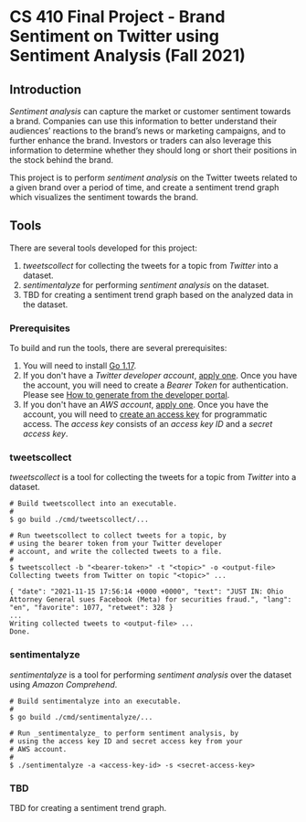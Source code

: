 # CS 410 Final Project - Brand Sentiment on Twitter using Sentiment Analysis (Fall 2021)

## Introduction

_Sentiment analysis_ can capture the market or customer sentiment towards a brand. Companies can use this information to better understand their audiences’ reactions to the brand’s news or marketing campaigns, and to further enhance the brand. Investors or traders can also leverage this information to determine whether they should long or short their positions in the stock behind the brand.

This project is to perform _sentiment analysis_ on the Twitter tweets related to a given brand over a period of time, and create a sentiment trend graph which visualizes the sentiment towards the brand.

## Tools

There are several tools developed for this project:
1. _tweetscollect_ for collecting the tweets for a topic from _Twitter_ into a dataset.
2. _sentimentalyze_ for performing _sentiment analysis_ on the dataset.
3. TBD for creating a sentiment trend graph based on the analyzed data in the dataset.

### Prerequisites

To build and run the tools, there are several prerequisites:
1. You will need to install [Go 1.17](https://golang.org/doc/install).
2. If you don't have a _Twitter developer account_,  [apply one](https://developer.twitter.com/en/apply-for-access). Once you have the account, you will need to create a _Bearer Token_ for authentication. Please see [How to generate from the developer portal](https://developer.twitter.com/en/docs/authentication/oauth-2-0/bearer-tokens).
3. If you don't have an _AWS account_, [apply one](https://aws.amazon.com). Once you have the account, you will need to [create an access key](https://docs.aws.amazon.com/general/latest/gr/aws-sec-cred-types.html#access-keys-and-secret-access-keys) for programmatic access. The _access key_ consists of an _access key ID_ and a _secret access key_.

### tweetscollect

_tweetscollect_ is a tool for collecting the tweets for a topic from _Twitter_ into a dataset.
```
# Build tweetscollect into an executable.
#
$ go build ./cmd/tweetscollect/...

# Run tweetscollect to collect tweets for a topic, by
# using the bearer token from your Twitter developer
# account, and write the collected tweets to a file.
#
$ tweetscollect -b "<bearer-token>" -t "<topic>" -o <output-file>
Collecting tweets from Twitter on topic "<topic>" ...

{ "date": "2021-11-15 17:56:14 +0000 +0000", "text": "JUST IN: Ohio Attorney General sues Facebook (Meta) for securities fraud.", "lang": "en", "favorite": 1077, "retweet": 328 }
...
Writing collected tweets to <output-file> ...
Done.
```

### sentimentalyze

_sentimentalyze_ is a tool for performing _sentiment analysis_ over the dataset using _Amazon Comprehend_.

```
# Build sentimentalyze into an executable.
#
$ go build ./cmd/sentimentalyze/...

# Run _sentimentalyze_ to perform sentiment analysis, by
# using the access key ID and secret access key from your
# AWS account.
#
$ ./sentimentalyze -a <access-key-id> -s <secret-access-key>
```

### TBD

TBD for creating a sentiment trend graph.